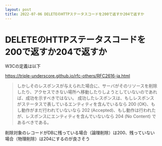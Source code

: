 ```yaml
---
layout: post
title: 2022-07-06 DELETEのHTTPステータスコードを200で返すか204で返すか
---
```


# DELETEのHTTPステータスコードを200で返すか204で返すか

W3Cの定義は以下

https://triple-underscore.github.io/rfc-others/RFC2616-ja.html

> しかしそのレスポンスが与えられた場合に、サーバがそのリソースを削除したり、アクセスできない場所へ移動したりしようとしていないのであれば、成功を示すべきではない。
> 成功したレスポンスは、もしレスポンスがステータスで表しているエンティティを含んでいるなら 200 (OK)、もし動作がまだ行われていないなら 202 (Accepted)、もし動作は行われたが、レスポンスにエンティティを含んでいないなら 204 (No Content) であるべきである。

削除対象のレコードがDBに残っている場合（論理削除）は200、残っていない場合（物理削除）は204にするのが良さそう
